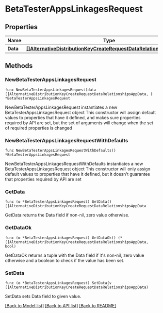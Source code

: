 # BetaTesterAppsLinkagesRequest

## Properties

Name | Type | Description | Notes
------------ | ------------- | ------------- | -------------
**Data** | [**[]AlternativeDistributionKeyCreateRequestDataRelationshipsAppData**](AlternativeDistributionKeyCreateRequestDataRelationshipsAppData.md) |  | 

## Methods

### NewBetaTesterAppsLinkagesRequest

`func NewBetaTesterAppsLinkagesRequest(data []AlternativeDistributionKeyCreateRequestDataRelationshipsAppData, ) *BetaTesterAppsLinkagesRequest`

NewBetaTesterAppsLinkagesRequest instantiates a new BetaTesterAppsLinkagesRequest object
This constructor will assign default values to properties that have it defined,
and makes sure properties required by API are set, but the set of arguments
will change when the set of required properties is changed

### NewBetaTesterAppsLinkagesRequestWithDefaults

`func NewBetaTesterAppsLinkagesRequestWithDefaults() *BetaTesterAppsLinkagesRequest`

NewBetaTesterAppsLinkagesRequestWithDefaults instantiates a new BetaTesterAppsLinkagesRequest object
This constructor will only assign default values to properties that have it defined,
but it doesn't guarantee that properties required by API are set

### GetData

`func (o *BetaTesterAppsLinkagesRequest) GetData() []AlternativeDistributionKeyCreateRequestDataRelationshipsAppData`

GetData returns the Data field if non-nil, zero value otherwise.

### GetDataOk

`func (o *BetaTesterAppsLinkagesRequest) GetDataOk() (*[]AlternativeDistributionKeyCreateRequestDataRelationshipsAppData, bool)`

GetDataOk returns a tuple with the Data field if it's non-nil, zero value otherwise
and a boolean to check if the value has been set.

### SetData

`func (o *BetaTesterAppsLinkagesRequest) SetData(v []AlternativeDistributionKeyCreateRequestDataRelationshipsAppData)`

SetData sets Data field to given value.



[[Back to Model list]](../README.md#documentation-for-models) [[Back to API list]](../README.md#documentation-for-api-endpoints) [[Back to README]](../README.md)


